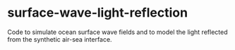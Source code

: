 # surface-wave-light-reflection
Code to simulate ocean surface wave fields and to model the light reflected from the synthetic air-sea interface.
